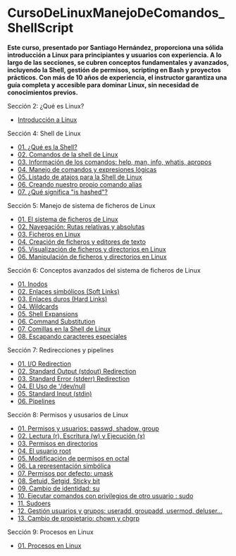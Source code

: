 # CursoDeLinuxManejoDeComandos_ShellScript

**Este curso, presentado por Santiago Hernández, proporciona una sólida introducción a Linux para principiantes y usuarios con experiencia. A lo largo de las secciones, se cubren conceptos fundamentales y avanzados, incluyendo la Shell, gestión de permisos, scripting en Bash y proyectos prácticos. Con más de 10 años de experiencia, el instructor garantiza una guía completa y accesible para dominar Linux, sin necesidad de conocimientos previos.**

Sección 2: ¿Qué es Linux?
* [Introducción a Linux](https://github.com/KIRIL13POK/CursoDeLinuxManejoDeComandos_ShellScript/blob/main/introduccionAlLinux.md)
  
Sección 4: Shell de Linux

* [01. ¿Qué es la Shell?](https://github.com/KIRIL13POK/CursoDeLinuxManejoDeComandos_ShellScript/blob/main/seccion_4_Shell/01_shell.md)
* [02. Comandos de la shell de Linux](https://github.com/KIRIL13POK/CursoDeLinuxManejoDeComandos_ShellScript/blob/main/seccion_4_Shell/02_Comandos_de_la_shell_de_Linux.md)
* [03. Información de los comandos: help, man, info, whatis, apropos](https://github.com/KIRIL13POK/CursoDeLinuxManejoDeComandos_ShellScript/blob/main/seccion_4_Shell/03_InformacionDeLosComandos_help_man_info_whatis_apropos.md)
* [04. Manejo de comandos y expresiones lógicas](https://github.com/KIRIL13POK/CursoDeLinuxManejoDeComandos_ShellScript/blob/main/seccion_4_Shell/04_ManejoDeComandosYExpresionesL%C3%B3gicas.md)
* [05. Listado de atajos para la Shell de Linux](https://github.com/KIRIL13POK/CursoDeLinuxManejoDeComandos_ShellScript/blob/main/seccion_4_Shell/05_Atajos_Shell_Linux.md)
* [ 06. Creando nuestro propio comando alias](https://github.com/KIRIL13POK/CursoDeLinuxManejoDeComandos_ShellScript/blob/main/seccion_4_Shell/06_Creando_Alias.md)
* [ 07. ¿Qué significa "is hashed"? ](https://github.com/KIRIL13POK/CursoDeLinuxManejoDeComandos_ShellScript/blob/main/seccion_4_Shell/07_Qu%C3%A9%20significa_is%20hashed.md)

Sección 5: Manejo de sistema de ficheros de Linux

* [01. El sistema de ficheros de Linux](https://github.com/KIRIL13POK/CursoDeLinuxManejoDeComandos_ShellScript/blob/main/seccion_5_Manejo_de_ficheros/01_El_sistema_de_fichero_Linux.md)
* [02.  Navegación: Rutas relativas y absolutas](https://github.com/KIRIL13POK/CursoDeLinuxManejoDeComandos_ShellScript/blob/main/seccion_5_Manejo_de_ficheros/02_Navegacion_tipo_de_rutas.md)
* [03. Ficheros en Linux ](https://github.com/KIRIL13POK/CursoDeLinuxManejoDeComandos_ShellScript/blob/main/seccion_5_Manejo_de_ficheros/03_Ficheros_en_Linux.md)
* [04. Creación de ficheros y editores de texto](https://github.com/KIRIL13POK/CursoDeLinuxManejoDeComandos_ShellScript/blob/main/seccion_5_Manejo_de_ficheros/04_Creacion_de_ficheros-Y_editores_de_texto.md)
* [05. Visualización de ficheros y directorios en Linux ](https://github.com/KIRIL13POK/CursoDeLinuxManejoDeComandos_ShellScript/blob/main/seccion_5_Manejo_de_ficheros/05_Visualizacion_de_ficheros_y_editores_de_texto.md)
* [06. Manipulación de ficheros y directorios en Linux ](https://github.com/KIRIL13POK/CursoDeLinuxManejoDeComandos_ShellScript/blob/main/seccion_5_Manejo_de_ficheros/06_Manipulacion_de_ficheros_y_directorios.md)

Sección 6: Conceptos avanzados del sistema de ficheros de Linux

* [01. Inodos](https://github.com/KIRIL13POK/CursoDeLinuxManejoDeComandos_ShellScript/blob/main/seccion_6_Conceptos_avanzados_del_sistema_de_ficheros_y_la_Shell_de_Linux/01_Inodos.md)
* [ 02. Enlaces simbólicos (Soft Links)](https://github.com/KIRIL13POK/CursoDeLinuxManejoDeComandos_ShellScript/blob/main/seccion_6_Conceptos_avanzados_del_sistema_de_ficheros_y_la_Shell_de_Linux/03_Enlaces_simbolicos_Soft_Links.md)
* [ 03.  Enlaces duros (Hard Links)](https://github.com/KIRIL13POK/CursoDeLinuxManejoDeComandos_ShellScript/blob/main/seccion_6_Conceptos_avanzados_del_sistema_de_ficheros_y_la_Shell_de_Linux/04_Enlaces_duros_Hard_Links.md)
* [04. Wildcards](https://github.com/KIRIL13POK/CursoDeLinuxManejoDeComandos_ShellScript/blob/main/seccion_6_Conceptos_avanzados_del_sistema_de_ficheros_y_la_Shell_de_Linux/06_Midcards.md)
* [05. Shell Expansions](https://github.com/KIRIL13POK/CursoDeLinuxManejoDeComandos_ShellScript/blob/main/seccion_6_Conceptos_avanzados_del_sistema_de_ficheros_y_la_Shell_de_Linux/07_Shell_Expansions.md)
* [06. Command Substitution](https://github.com/KIRIL13POK/CursoDeLinuxManejoDeComandos_ShellScript/blob/main/seccion_6_Conceptos_avanzados_del_sistema_de_ficheros_y_la_Shell_de_Linux/08_%20Command_Substitution.md)
* [07. Comillas en la Shell de Linux](https://github.com/KIRIL13POK/CursoDeLinuxManejoDeComandos_ShellScript/blob/main/seccion_6_Conceptos_avanzados_del_sistema_de_ficheros_y_la_Shell_de_Linux/09_Comillas_en_la_Shell_de_Linux.md)
* [08. Escapando caracteres especiales](https://github.com/KIRIL13POK/CursoDeLinuxManejoDeComandos_ShellScript/blob/main/seccion_6_Conceptos_avanzados_del_sistema_de_ficheros_y_la_Shell_de_Linux/10_Escapando_caracteres_especiales.md)


Sección 7: Redirecciones y pipelines

* [01. I/O Redirection](https://github.com/KIRIL13POK/CursoDeLinuxManejoDeComandos_ShellScript/blob/main/seccion_7_Redirecciones_y_pipelines/01_I_O_Redirecton.md)
* [02. Standard Output (stdout) Redirection](https://github.com/KIRIL13POK/CursoDeLinuxManejoDeComandos_ShellScript/blob/main/seccion_7_Redirecciones_y_pipelines/02_Standard_Output_Redirection.md)
* [03.  Standard Error (stderr) Redirection](https://github.com/KIRIL13POK/CursoDeLinuxManejoDeComandos_ShellScript/blob/main/seccion_7_Redirecciones_y_pipelines/03_Standard_Error_Redirection.md)
* [04. El Uso de '/dev/null](https://github.com/KIRIL13POK/CursoDeLinuxManejoDeComandos_ShellScript/blob/main/seccion_7_Redirecciones_y_pipelines/04_dev_null.md)
* [05. Standard Input (stdin) ](https://github.com/KIRIL13POK/CursoDeLinuxManejoDeComandos_ShellScript/blob/main/seccion_7_Redirecciones_y_pipelines/05_Standard_Input_Redireccion.md)
* [06. Pipelines](https://github.com/KIRIL13POK/CursoDeLinuxManejoDeComandos_ShellScript/blob/main/seccion_7_Redirecciones_y_pipelines/06_Pipelines.md)

Sección 8: Permisos y ususarios de Linux

* [01. Permisos y usuarios: passwd, shadow, group](https://github.com/KIRIL13POK/CursoDeLinuxManejoDeComandos_ShellScript/blob/main/seccion_8_Permisos_y_Usuarios_en_Linux/01_Permisos_y_usuarios.md)
* [02. Lectura (r), Escritura (w) y Ejecución (x)](https://github.com/KIRIL13POK/CursoDeLinuxManejoDeComandos_ShellScript/blob/main/seccion_8_Permisos_y_Usuarios_en_Linux/02_Lectura_Escritura_Ejecucion.md)
* [03. Permisos en directorios](https://github.com/KIRIL13POK/CursoDeLinuxManejoDeComandos_ShellScript/blob/main/seccion_8_Permisos_y_Usuarios_en_Linux/03_Permisos_en_directorios.md)
* [04. El usuario root](https://github.com/KIRIL13POK/CursoDeLinuxManejoDeComandos_ShellScript/blob/main/seccion_8_Permisos_y_Usuarios_en_Linux/04_El_usuario_root.md)
* [05. Modificación de permisos en octal](https://github.com/KIRIL13POK/CursoDeLinuxManejoDeComandos_ShellScript/blob/main/seccion_8_Permisos_y_Usuarios_en_Linux/05_Modificacion_de_permisos_en_octal.md)
* [06. La representación simbólica](https://github.com/KIRIL13POK/CursoDeLinuxManejoDeComandos_ShellScript/blob/main/seccion_8_Permisos_y_Usuarios_en_Linux/06_Modificacion_de_permisos_simbolica.md)
* [07. Permisos por defecto: umask](https://github.com/KIRIL13POK/CursoDeLinuxManejoDeComandos_ShellScript/blob/main/seccion_8_Permisos_y_Usuarios_en_Linux/07_Permisos_por_defecto_umask.md)
* [08. Setuid, Setgid, Sticky bit](https://github.com/KIRIL13POK/CursoDeLinuxManejoDeComandos_ShellScript/blob/main/seccion_8_Permisos_y_Usuarios_en_Linux/08_Setuid_Setgid_Sticky-bit.md)
* [09. Cambio de identidad: su](https://github.com/KIRIL13POK/CursoDeLinuxManejoDeComandos_ShellScript/blob/main/seccion_8_Permisos_y_Usuarios_en_Linux/09_Cambio_de_identidad_su.md)
* [10. Ejecutar comandos con privilegios de otro usuario : sudo](https://github.com/KIRIL13POK/CursoDeLinuxManejoDeComandos_ShellScript/blob/main/seccion_8_Permisos_y_Usuarios_en_Linux/10_sudo.md)
* [11. Sudoers](https://github.com/KIRIL13POK/CursoDeLinuxManejoDeComandos_ShellScript/blob/main/seccion_8_Permisos_y_Usuarios_en_Linux/11_sudoers.md)
* [12. Gestión usuarios y grupos: useradd, groupadd, usermod, deluser...](https://github.com/KIRIL13POK/CursoDeLinuxManejoDeComandos_ShellScript/blob/main/seccion_8_Permisos_y_Usuarios_en_Linux/12_Gesti%C3%B3n_usuarios_grupos-useradd_groupadd_usermod_deluser.md)
* [13.  Cambio de propietario: chown y chgrp](https://github.com/KIRIL13POK/CursoDeLinuxManejoDeComandos_ShellScript/commit/224e6428f3b5e8955cf070c764ecf32496f148ec)

Sección 9: Procesos en Linux

* [01. Procesos en Linux ](https://github.com/KIRIL13POK/CursoDeLinuxManejoDeComandos_ShellScript/blob/main/seccion_9_Procesos_en_Linux/01_Procesos_en_Linux.md)